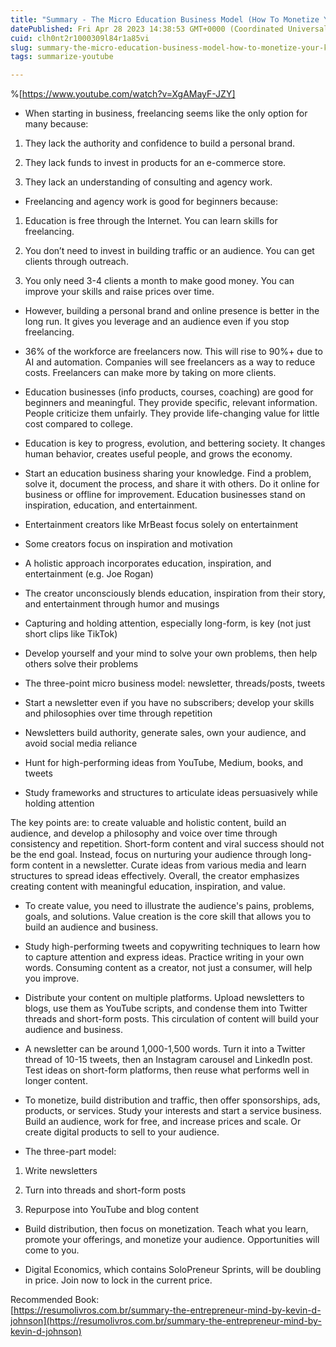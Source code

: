```yaml
---
title: "Summary - The Micro Education Business Model (How To Monetize Your Knowledge)"
datePublished: Fri Apr 28 2023 14:38:53 GMT+0000 (Coordinated Universal Time)
cuid: clh0nt2r1000309l84r1a85vi
slug: summary-the-micro-education-business-model-how-to-monetize-your-knowledge
tags: summarize-youtube

---
```


%[https://www.youtube.com/watch?v=XgAMayF-JZY] 

* When starting in business, freelancing seems like the only option for many because:
    

1. They lack the authority and confidence to build a personal brand.
    
2. They lack funds to invest in products for an e-commerce store.
    
3. They lack an understanding of consulting and agency work.
    

* Freelancing and agency work is good for beginners because:
    

1. Education is free through the Internet. You can learn skills for freelancing.
    
2. You don’t need to invest in building traffic or an audience. You can get clients through outreach.
    
3. You only need 3-4 clients a month to make good money. You can improve your skills and raise prices over time.
    

* However, building a personal brand and online presence is better in the long run. It gives you leverage and an audience even if you stop freelancing.
    
* 36% of the workforce are freelancers now. This will rise to 90%+ due to AI and automation. Companies will see freelancers as a way to reduce costs. Freelancers can make more by taking on more clients.
    
* Education businesses (info products, courses, coaching) are good for beginners and meaningful. They provide specific, relevant information. People criticize them unfairly. They provide life-changing value for little cost compared to college.
    
* Education is key to progress, evolution, and bettering society. It changes human behavior, creates useful people, and grows the economy.
    
* Start an education business sharing your knowledge. Find a problem, solve it, document the process, and share it with others. Do it online for business or offline for improvement. Education businesses stand on inspiration, education, and entertainment.
    
* Entertainment creators like MrBeast focus solely on entertainment
    
* Some creators focus on inspiration and motivation
    
* A holistic approach incorporates education, inspiration, and entertainment (e.g. Joe Rogan)
    
* The creator unconsciously blends education, inspiration from their story, and entertainment through humor and musings
    
* Capturing and holding attention, especially long-form, is key (not just short clips like TikTok)
    
* Develop yourself and your mind to solve your own problems, then help others solve their problems
    
* The three-point micro business model: newsletter, threads/posts, tweets
    
* Start a newsletter even if you have no subscribers; develop your skills and philosophies over time through repetition
    
* Newsletters build authority, generate sales, own your audience, and avoid social media reliance
    
* Hunt for high-performing ideas from YouTube, Medium, books, and tweets
    
* Study frameworks and structures to articulate ideas persuasively while holding attention
    

The key points are: to create valuable and holistic content, build an audience, and develop a philosophy and voice over time through consistency and repetition. Short-form content and viral success should not be the end goal. Instead, focus on nurturing your audience through long-form content in a newsletter. Curate ideas from various media and learn structures to spread ideas effectively. Overall, the creator emphasizes creating content with meaningful education, inspiration, and value.

* To create value, you need to illustrate the audience's pains, problems, goals, and solutions. Value creation is the core skill that allows you to build an audience and business.
    
* Study high-performing tweets and copywriting techniques to learn how to capture attention and express ideas. Practice writing in your own words. Consuming content as a creator, not just a consumer, will help you improve.
    
* Distribute your content on multiple platforms. Upload newsletters to blogs, use them as YouTube scripts, and condense them into Twitter threads and short-form posts. This circulation of content will build your audience and business.
    
* A newsletter can be around 1,000-1,500 words. Turn it into a Twitter thread of 10-15 tweets, then an Instagram carousel and LinkedIn post. Test ideas on short-form platforms, then reuse what performs well in longer content.
    
* To monetize, build distribution and traffic, then offer sponsorships, ads, products, or services. Study your interests and start a service business. Build an audience, work for free, and increase prices and scale. Or create digital products to sell to your audience.
    
* The three-part model:
    

1. Write newsletters
    
2. Turn into threads and short-form posts
    
3. Repurpose into YouTube and blog content
    

* Build distribution, then focus on monetization. Teach what you learn, promote your offerings, and monetize your audience. Opportunities will come to you.
    
* Digital Economics, which contains SoloPreneur Sprints, will be doubling in price. Join now to lock in the current price.
    

Recommended Book:  
[https://resumolivros.com.br/summary-the-entrepreneur-mind-by-kevin-d-johnson](https://resumolivros.com.br/summary-the-entrepreneur-mind-by-kevin-d-johnson)